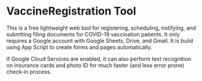 # VaccineRegistration Tool

This is a free lightweight web tool for registering, scheduling, notifying, and submtting filing documents for COVID-19 vaccination patients.  It only requires a Google account with Google Sheets, Drive, and Gmail.  It is build using App Script to create forms and pages automatically.

If Google Cloud Services are enabled, it can also perform text recognition on insurance cards and photo ID for much faster (and less error prone) check-in process.
